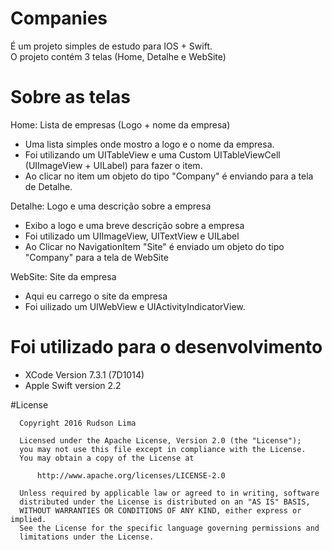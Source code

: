 # Companies

É um projeto simples de estudo para IOS + Swift. <br> 
O projeto contém 3 telas (Home, Detalhe e WebSite)

# Sobre as telas

Home: Lista de empresas (Logo + nome da empresa)
  - Uma lista simples onde mostro a logo e o nome da empresa.
  - Foi utilizando um UITableView e uma Custom UITableViewCell (UIImageView + UILabel) para fazer o item.
  - Ao clicar no item um objeto do tipo "Company" é enviando para a tela de Detalhe.

Detalhe: Logo e uma descrição sobre a empresa
  - Exibo a logo e uma breve descrição sobre a empresa
  - Foi utilizado um UIImageView, UITextView e UILabel
  - Ao Clicar no NavigationItem "Site" é enviado um objeto do tipo "Company" para a tela de WebSite

WebSite: Site da empresa
  - Aqui eu carrego o site da empresa
  - Foi uilizado um UIWebView e UIActivityIndicatorView.

# Foi utilizado para o desenvolvimento
  - XCode Version 7.3.1 (7D1014)
  - Apple Swift version 2.2

#License
```
  Copyright 2016 Rudson Lima
 
  Licensed under the Apache License, Version 2.0 (the "License");
  you may not use this file except in compliance with the License.
  You may obtain a copy of the License at
 
      http://www.apache.org/licenses/LICENSE-2.0
 
  Unless required by applicable law or agreed to in writing, software
  distributed under the License is distributed on an "AS IS" BASIS,
  WITHOUT WARRANTIES OR CONDITIONS OF ANY KIND, either express or implied.
  See the License for the specific language governing permissions and
  limitations under the License.
 
````
